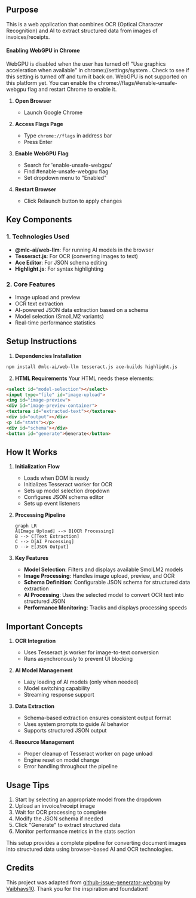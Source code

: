 
## Purpose
This is a web application that combines OCR (Optical Character Recognition) and AI to extract structured data from images of invoices/receipts.


#### Enabling WebGPU in Chrome
WebGPU is disabled when the user has turned off "Use graphics acceleration when available" in chrome://settings/system . Check to see if this setting is turned off and turn it back on. WebGPU is not supported on this platform yet. You can enable the chrome://flags/#enable-unsafe-webgpu flag and restart Chrome to enable it.

1. **Open Browser**
   - Launch Google Chrome

2. **Access Flags Page**
   - Type `chrome://flags` in address bar
   - Press Enter

3. **Enable WebGPU Flag**
   - Search for 'enable-unsafe-webgpu'
   - Find #enable-unsafe-webgpu flag
   - Set dropdown menu to "Enabled"

4. **Restart Browser**
   - Click Relaunch button to apply changes



## Key Components

### 1. Technologies Used
- **@mlc-ai/web-llm**: For running AI models in the browser
- **Tesseract.js**: For OCR (converting images to text)
- **Ace Editor**: For JSON schema editing
- **Highlight.js**: For syntax highlighting

### 2. Core Features
- Image upload and preview
- OCR text extraction
- AI-powered JSON data extraction based on a schema
- Model selection (SmolLM2 variants)
- Real-time performance statistics

## Setup Instructions

1. **Dependencies Installation**
```bash
npm install @mlc-ai/web-llm tesseract.js ace-builds highlight.js
```

2. **HTML Requirements**
Your HTML needs these elements:
```html
<select id="model-selection"></select>
<input type="file" id="image-upload">
<img id="image-preview">
<div id="image-preview-container">
<textarea id="extracted-text"></textarea>
<div id="output"></div>
<p id="stats"></p>
<div id="schema"></div>
<button id="generate">Generate</button>
```

## How It Works

1. **Initialization Flow**
   - Loads when DOM is ready
   - Initializes Tesseract worker for OCR
   - Sets up model selection dropdown
   - Configures JSON schema editor
   - Sets up event listeners

2. **Processing Pipeline**
   ```mermaid
   graph LR
   A[Image Upload] --> B[OCR Processing]
   B --> C[Text Extraction]
   C --> D[AI Processing]
   D --> E[JSON Output]
   ```

3. **Key Features**
   - **Model Selection**: Filters and displays available SmolLM2 models
   - **Image Processing**: Handles image upload, preview, and OCR
   - **Schema Definition**: Configurable JSON schema for structured data extraction
   - **AI Processing**: Uses the selected model to convert OCR text into structured JSON
   - **Performance Monitoring**: Tracks and displays processing speeds

## Important Concepts

1. **OCR Integration**
   - Uses Tesseract.js worker for image-to-text conversion
   - Runs asynchronously to prevent UI blocking

2. **AI Model Management**
   - Lazy loading of AI models (only when needed)
   - Model switching capability
   - Streaming response support

3. **Data Extraction**
   - Schema-based extraction ensures consistent output format
   - Uses system prompts to guide AI behavior
   - Supports structured JSON output

4. **Resource Management**
   - Proper cleanup of Tesseract worker on page unload
   - Engine reset on model change
   - Error handling throughout the pipeline

## Usage Tips

1. Start by selecting an appropriate model from the dropdown
2. Upload an invoice/receipt image
3. Wait for OCR processing to complete
4. Modify the JSON schema if needed
5. Click "Generate" to extract structured data
6. Monitor performance metrics in the stats section

This setup provides a complete pipeline for converting document images into structured data using browser-based AI and OCR technologies.



## Credits

This project was adapted from [github-issue-generator-webgpu](https://github.com/Vaibhavs10/github-issue-generator-webgpu) by [Vaibhavs10](https://github.com/Vaibhavs10). Thank you for the inspiration and foundation!
